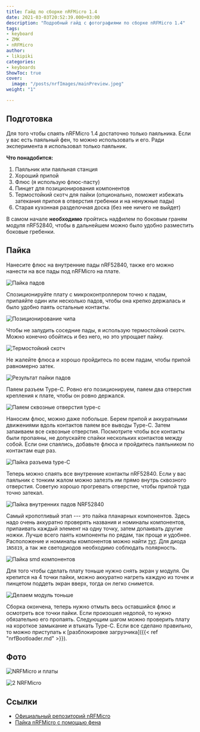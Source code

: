 ```yaml
---
title: Гайд по сборке nRFMicro 1.4
date: 2021-03-03T20:52:39.000+03:00
description: "Подробный гайд с фотографиями по сборке nRFMicro 1.4"
tags:
- keyboard
- ZMK
- nRFMicro
author:
- likipiki
categories:
- keyboards
ShowToc: true
cover:
  image: "/posts/nrfImages/mainPreview.jpeg"
weight: "1"

---
```

## Подготовка

Для того чтобы спаять nRFMicro 1.4 достаточно только паяльника. Если у вас есть паяльный фен, то можно использовать и его. Ради эксперимента я использовал только паяльник.

**Что понадобится:**

1. Паяльник или паяльная станция
2. Хороший припой
3. Флюс (я использую флюс-пасту)
4. Пинцет для позиционирования компонентов
5. Термостойкий скотч для пайки (опционально, поможет избежать затекания припоя
   в отверстия гребенки и на ненужные пады)
6. Старая кухонная разделочная доска (без нее ничего не выйдет)

В самом начале **необходимо** пройтись надфилем по боковым граням модуля nRF52840, чтобы в дальнейшем можно было удобно разместить боковые гребенки.

## Пайка

Нанесите флюс на внутренние пады nRF52840, также его можно нанести на все пады под nRFMicro на плате.

![Пайка падов](/posts/nrfImages/pads.jpeg)

Спозиционируйте плату с микроконтроллером точно к падам, припаяйте один или
несколько падов, чтобы она крепко держалась и было удобно паять остальные
контакты.

![Позиционирование чипа](/posts/nrfImages/position.jpeg)

Чтобы не залудить соседние пады, я использую термостойкий скотч. Можно конечно
обойтись и без него, но это упрощает пайку.

![Термостойкий скотч](/posts/nrfImages/scotch.jpeg)

Не жалейте флюса и хорошо пройдитесь по всем падам, чтобы припой равномерно
затек.

![Результат пайки падов](/posts/nrfImages/skotchSolder.jpeg)

Паяем разъем Type-C. Ровно его позиционируем, паяем два отверстия крепления к
плате, чтобы он ровно держался.

![Паяем сквозные отверстия type-c](/posts/nrfImages/typec.jpeg)

Наносим флюс, можно даже побольше. Берем припой и аккуратными движениями вдоль
контактов паяем все выводы Type-C. Затем запаиваем все сквозные отверстия.
Посмотрите чтобы все контакты были пропаяны, не допускайте спайки нескольких
контактов между собой. Если они спаялись, добавьте флюса и пройдитесь паяльником
по контактам еще раз.

![Пайка разъема type-C](/posts/nrfImages/typecSoldered.jpeg)

Теперь можно спаять все внутренние контакты nRF52840. Если у вас паяльник с тонким жалом можно залезть им прямо внутрь сквозного отверстия. Советую хорошо прогревать отверстие, чтобы припой туда точно затекал.

![Пайка внутренних падов NRF52840](/posts/nrfImages/innerPads.jpeg)

Самый кропотливый этап --- это пайка планарных компонентов. Здесь надо очень
аккуратно проверять названия и номиналы компонентов, припаивать каждый элемент
на одну точку, затем допаивать другие ножки. Лучше всего паять компоненты по
рядам, так проще и удобнее. Расположение и номиналы компонентов можно найти
[тут](https://github.com/joric/nrfmicro/wiki/nRFMicro-1.4#soldering). Для диода
`1N5819`, а так же светодиодов необходимо соблюдать полярность.

![Пайка smd компонентов](/posts/nrfImages/components.jpeg)

Для того чтобы сделать плату тоньше нужно снять экран у модуля. Он крепится на 4
точки пайки, можно аккуратно нагреть каждую из точек и пинцетом поддеть экран
вверх, тогда он легко снимется.

![Делаем модуль тоньше](/posts/nrfImages/unshield.jpeg)

Cборка окончена, теперь нужно отмыть весь оставшийся флюс и осмотреть
все точки пайки. Если произошел недопой, то нужно обязательно его пропаять.
Следующим шагом можно проверить плату на короткое замыкание и втыкать
Type-C. Если все сделано правильно, то можно приступать к \[разблокировке
загрузчика\]({{< ref "nrfBootloader.md" >}}).

## Фото

![NRFMicro и платы](/posts/nrfImages/main.jpeg)

![2 NRFMicro](/posts/nrfImages/twoNrf.jpeg)

## Ссылки

* [Официальный репозиторий nRFMicro](https://github.com/joric/nrfmicro)
* [Пайка nRFMicro с помощью фена](https://www.youtube.com/watch?v=HHN1oMOVxyI&ab_channel=Joric)
